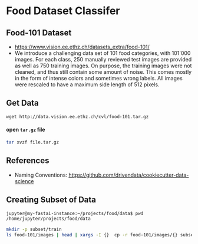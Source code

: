 # Food Dataset Classifer


## Food-101 Dataset
- https://www.vision.ee.ethz.ch/datasets_extra/food-101/
- We introduce a challenging data set of 101 food categories, with 101'000 images. For each class, 250 manually reviewed test images are provided as well as 750 training images. On purpose, the training images were not cleaned, and thus still contain some amount of noise. This comes mostly in the form of intense colors and sometimes wrong labels. All images were rescaled to have a maximum side length of 512 pixels.


## Get Data
`wget http://data.vision.ee.ethz.ch/cvl/food-101.tar.gz`

#### open `tar.gz` file

```bash
tar xvzf file.tar.gz
```

## References
- Naming Conventions:  https://github.com/drivendata/cookiecutter-data-science

## Creating Subset of Data
```bash
jupyter@my-fastai-instance:~/projects/food/data$ pwd
/home/jupyter/projects/food/data
```
```bash
mkdir -p subset/train
ls food-101/images | head | xargs -I {}  cp -r food-101/images/{} subset/train
```
